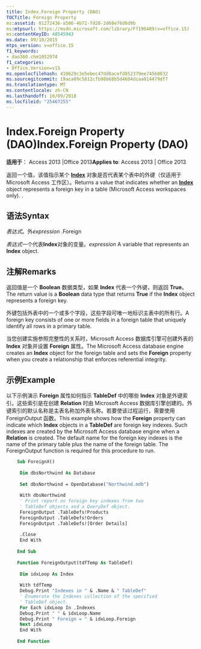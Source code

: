 ```yaml
---
title: Index.Foreign Property (DAO)
TOCTitle: Foreign Property
ms:assetid: 81272436-a506-4b72-fd28-2d68e76d6d9b
ms:mtpsurl: https://msdn.microsoft.com/library/Ff196489(v=office.15)
ms:contentKeyID: 48545943
ms.date: 09/18/2015
mtps_version: v=office.15
f1_keywords:
- dao360.chm1052974
f1_categories:
- Office.Version=v15
ms.openlocfilehash: 410629c3e5ebec47dd8acefd852379ee74568832
ms.sourcegitcommit: 19aca09c5812cfb98b68b5d4604dcaa814479df7
ms.translationtype: MT
ms.contentlocale: zh-CN
ms.lasthandoff: 10/09/2018
ms.locfileid: "25467255"
---
```

# <a name="indexforeign-property-dao"></a><span data-ttu-id="3616e-102">Index.Foreign Property (DAO)</span><span class="sxs-lookup"><span data-stu-id="3616e-102">Index.Foreign Property (DAO)</span></span>

<span data-ttu-id="3616e-103">**适用于**： Access 2013 |Office 2013</span><span class="sxs-lookup"><span data-stu-id="3616e-103">**Applies to**: Access 2013 | Office 2013</span></span>

<span data-ttu-id="3616e-p101">返回一个值，该值指示某个 **[Index](index-object-dao.md)** 对象是否代表某个表中的外键（仅适用于 Microsoft Access 工作区）。</span><span class="sxs-lookup"><span data-stu-id="3616e-p101">Returns a value that indicates whether an **[Index](index-object-dao.md)** object represents a foreign key in a table (Microsoft Access workspaces only). .</span></span>

## <a name="syntax"></a><span data-ttu-id="3616e-106">语法</span><span class="sxs-lookup"><span data-stu-id="3616e-106">Syntax</span></span>

<span data-ttu-id="3616e-107">*表达式*。外</span><span class="sxs-lookup"><span data-stu-id="3616e-107">*expression* .Foreign</span></span>

<span data-ttu-id="3616e-108">*表达式*一个代表**Index**对象的变量。</span><span class="sxs-lookup"><span data-stu-id="3616e-108">*expression* A variable that represents an **Index** object.</span></span>

## <a name="remarks"></a><span data-ttu-id="3616e-109">注解</span><span class="sxs-lookup"><span data-stu-id="3616e-109">Remarks</span></span>

<span data-ttu-id="3616e-110">返回值是一个 **Boolean** 数据类型，如果 **Index** 代表一个外键，则返回 **True**。</span><span class="sxs-lookup"><span data-stu-id="3616e-110">The return value is a **Boolean** data type that returns **True** if the **Index** object represents a foreign key.</span></span>

<span data-ttu-id="3616e-111">外键包括外表中的一个或多个字段，这些字段可唯一地标识主表中的所有行。</span><span class="sxs-lookup"><span data-stu-id="3616e-111">A foreign key consists of one or more fields in a foreign table that uniquely identify all rows in a primary table.</span></span>

<span data-ttu-id="3616e-112">当您创建实施参照完整性的关系时，Microsoft Access 数据库引擎可创建外表的 **Index** 对象并设置 **Foreign** 属性。</span><span class="sxs-lookup"><span data-stu-id="3616e-112">The Microsoft Access database engine creates an **Index** object for the foreign table and sets the **Foreign** property when you create a relationship that enforces referential integrity.</span></span>

## <a name="example"></a><span data-ttu-id="3616e-113">示例</span><span class="sxs-lookup"><span data-stu-id="3616e-113">Example</span></span>

<span data-ttu-id="3616e-p102">以下示例演示 **Foreign** 属性如何指示 **TableDef** 中的哪些 **Index** 对象是外键索引。这些索引是在创建 **Relation** 时由 Microsoft Access 数据库引擎创建的。外键索引的默认名称是主表名称加外表名称。若要使该过程运行，需要使用 ForeignOutput 函数。</span><span class="sxs-lookup"><span data-stu-id="3616e-p102">This example shows how the **Foreign** property can indicate which **Index** objects in a **TableDef** are foreign key indexes. Such indexes are created by the Microsoft Access database engine when a **Relation** is created. The default name for the foreign key indexes is the name of the primary table plus the name of the foreign table. The ForeignOutput function is required for this procedure to run.</span></span>

```vb
    Sub ForeignX() 
     
     Dim dbsNorthwind As Database 
     
     Set dbsNorthwind = OpenDatabase("Northwind.mdb") 
     
     With dbsNorthwind 
     ' Print report on foreign key indexes from two 
     ' TableDef objects and a QueryDef object. 
     ForeignOutput .TableDefs!Products 
     ForeignOutput .TableDefs!Orders 
     ForeignOutput .TableDefs![Order Details] 
     
     .Close 
     End With 
     
    End Sub 
     
    Function ForeignOutput(tdfTemp As TableDef) 
     
     Dim idxLoop As Index 
     
     With tdfTemp 
     Debug.Print "Indexes in " & .Name & " TableDef" 
     ' Enumerate the Indexes collection of the specified 
     ' TableDef object. 
     For Each idxLoop In .Indexes 
     Debug.Print " " & idxLoop.Name 
     Debug.Print " Foreign = " & idxLoop.Foreign 
     Next idxLoop 
     End With 
     
    End Function
```
